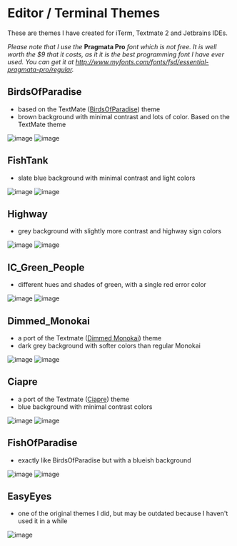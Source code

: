 Editor / Terminal Themes    
======

These are themes I have created for iTerm, Textmate 2 and Jetbrains IDEs. 

*Please note that I use the* **Pragmata Pro** *font which is not free. It is well worth the $9 that it costs, as it it is the best programming font I have ever used. You can get it at http://www.myfonts.com/fonts/fsd/essential-pragmata-pro/regular.*

BirdsOfParadise
-----
  - based on the TextMate ([BirdsOfParadise](http://tmtheme-editor.herokuapp.com/#/Birds%20of%20Paradise)) theme
  - brown background with minimal contrast and lots of color. Based on the TextMate theme
  
  ![image](https://raw.github.com/zdj/themes/master/screeenshots/BirdsOfParadise.png)
  ![image](https://raw.github.com/zdj/themes/master/screeenshots/BirdsOfParadise_term.png)

FishTank
-----
  - slate blue background with minimal contrast and light colors
  
  ![image](https://raw.github.com/zdj/themes/master/screeenshots/FishTank.png)
  ![image](https://raw.github.com/zdj/themes/master/screeenshots/FishTank_iterm.png)

Highway
-----
  - grey background with slightly more contrast and highway sign colors
  
  ![image](https://raw.github.com/zdj/themes/master/screeenshots/Highway.png)
  ![image](https://raw.github.com/zdj/themes/master/screeenshots/Highway_iterm.png)

IC_Green_People
-----
  - different hues and shades of green, with a single red error color
  
  ![image](https://raw.github.com/zdj/themes/master/screeenshots/IC_Green_People.png)
  ![image](https://raw.github.com/zdj/themes/master/screeenshots/IC_Green_People_iterm.png)

Dimmed_Monokai
-----
  - a port of the Textmate ([Dimmed Monokai](http://tmtheme-editor.herokuapp.com/#/Dimmed-Monokai)) theme
  - dark grey background with softer colors than regular Monokai
  
  ![image](https://raw.github.com/zdj/themes/master/screeenshots/DimmedMonokai.png)
  ![image](https://raw.github.com/zdj/themes/master/screeenshots/DimmedMonokai_iterm.png)

Ciapre
-----
  - a port of the Textmate ([Ciapre](http://tmtheme-editor.herokuapp.com/#/Ciapre)) theme
  - blue background with minimal contrast colors
  
  ![image](https://raw.github.com/zdj/themes/master/screeenshots/Ciapre.png)
  ![image](https://raw.github.com/zdj/themes/master/screeenshots/Ciapre_iterm.png)

FishOfParadise
-----
  - exactly like BirdsOfParadise but with a blueish background
  
  ![image](https://raw.github.com/zdj/themes/master/screeenshots/FishOfParadise.png)
  ![image](https://raw.github.com/zdj/themes/master/screeenshots/FishOfParadise_iterm.png)

EasyEyes
-----
  - one of the original themes I did, but may be outdated because I haven't used it in a while
  
  ![image](https://raw.github.com/zdj/themes/master/screeenshots/EasyEyes.png)
